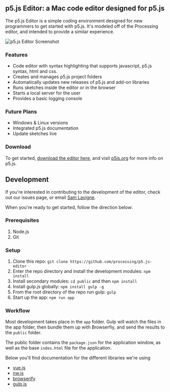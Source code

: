 ## p5.js Editor: a Mac code editor designed for p5.js

The p5.js Editor is a simple coding environment designed for new programmers to get started with p5.js. It's modeled off of the Processing editor, and intended to provide a similar experience.

![p5.js Editor Screenshot](https://s3-eu-west-1.amazonaws.com/nucliweb/P5js/P5-editor-0.3.0.jpg)

### Features
* Code editor with syntax highlighting that supports javascript, p5.js syntax, html and css.
* Creates and manages p5.js project folders
* Automatically updates new releases of p5.js and add-on libraries
* Runs sketches inside the editor or in the browser
* Starts a local server for the user
* Provides a basic logging console

### Future Plans
* Windows & Linux versions
* Integrated p5.js documentation
* Update sketches live

### Download
To get started, [download the editor here](https://github.com/processing/p5.js-editor/releases/latest), and visit [p5js.org](http://p5js.org) for more info on p5.js.

## Development

If you're interested in contributing to the development of the editor, check out our issues page, or email [Sam Lavigne](mailto:lavigne@saaaam.com).

When you're ready to get started, follow the direction below:

### Prerequisites

1. Node.js
2. Git

### Setup

1. Clone this repo: `git clone https://github.com/processing/p5.js-editor`
2. Enter the repo directory and install the development modules: `npm
   install`
3. Install secondary modules: `cd public` and then `npm install`
4. Install gulp.js globally: `npm install gulp -g`
5. From the root directory of the repo run gulp: `gulp`
6. Start up the app: `npm run app`

### Workflow

Most development takes place in the `app` folder. Gulp will watch the files in the app folder, then bundle them up with Browserfiy, and send the results to the `public` folder.

The public folder contains the `package.json` for the application window, as well as the base `index.html` file for the application.

Below you'll find documentation for the different libraries we're using
* [vue.js](http://vuejs.org/)
* [nw.js](https://github.com/nwjs/nw.js/wiki)
* [browserify](http://browserify.org/)
* [gulp.js](http://gulpjs.com/)
